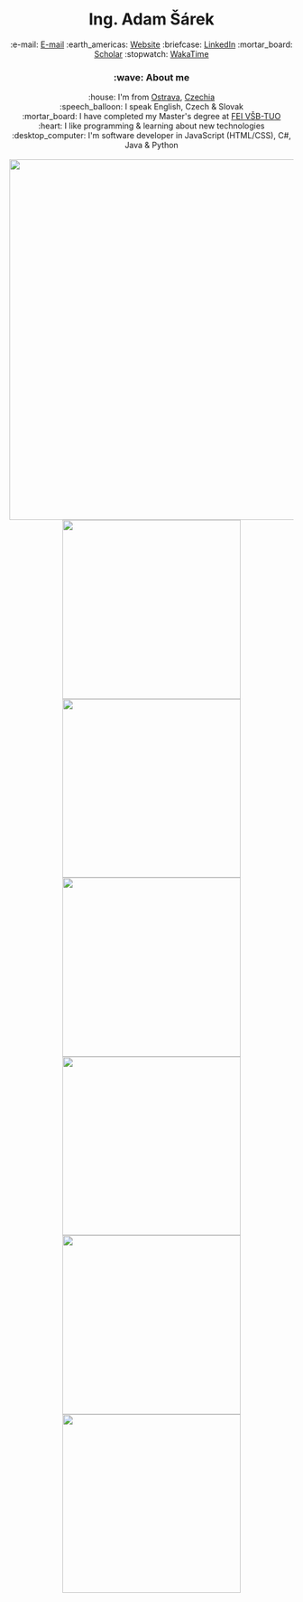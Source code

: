 <div align="center">
	<h1>Ing. Adam Šárek</h1>
	:e-mail: <a href="mailto:email@adamsarek.eu" title="E-mail">E-mail</a>
	:earth_americas: <a href="https://adamsarek.eu" title="Website">Website</a>
	:briefcase: <a href="https://www.linkedin.com/in/adamsarek" title="LinkedIn">LinkedIn</a>
	:mortar_board: <a href="https://scholar.google.com/citations?user=lhp9xHgAAAAJ" title="Scholar">Scholar</a>
	:stopwatch: <a href="https://wakatime.com/adamsarek" title="WakaTime">WakaTime</a>
	<h3>:wave: About me</h3>
	<div>:house: I'm from <a href="https://www.openstreetmap.org/relation/437354" title="Ostrava">Ostrava</a>, <a href="https://www.openstreetmap.org/relation/51684" title="Czechia">Czechia</a></div>
	<div>:speech_balloon: I speak English, Czech & Slovak</div>
	<div>:mortar_board: I have completed my Master's degree at <a href="https://www.fei.vsb.cz/en" title="The Faculty of Electrical Engineering and Computer Science - Technical University of Ostrava">FEI VŠB-TUO</a></div>
	<div>:heart: I like programming & learning about new technologies</div>
	<div>:desktop_computer: I'm software developer in JavaScript (HTML/CSS), C#, Java & Python</div>
	<br>
	<a href="https://wakatime.com/adamsarek" title="WakaTime">
		<picture>
			<source srcset="https://github-readme-stats-adamsarek.vercel.app/api/wakatime/?username=adamsarek&custom_title=WakaTime%20Stats&layout=compact&langs_count=10&range=all_time&hide_border=true&theme=dark"
			media="(prefers-color-scheme: dark)" width="638" />
			<source srcset="https://github-readme-stats-adamsarek.vercel.app/api/wakatime/?username=adamsarek&custom_title=WakaTime%20Stats&layout=compact&langs_count=10&range=all_time&hide_border=true"
			media="(prefers-color-scheme: light), (prefers-color-scheme: no-preference)" width="638" />
			<img       src="https://github-readme-stats-adamsarek.vercel.app/api/wakatime/?username=adamsarek&custom_title=WakaTime%20Stats&layout=compact&langs_count=10&range=all_time&hide_border=true" width="638" />
		</picture>
	</a>
	<br>
	<picture>
		<source            srcset="https://github-readme-stats-adamsarek.vercel.app/api?username=adamsarek&custom_title=GitHub%20Stats&include_all_commits=true&count_private=true&hide_rank=true&show_icons=true&hide_border=true&theme=dark"
			media="(prefers-color-scheme: dark)" width="316.5" />
		<source            srcset="https://github-readme-stats-adamsarek.vercel.app/api?username=adamsarek&custom_title=GitHub%20Stats&include_all_commits=true&count_private=true&hide_rank=true&show_icons=true&hide_border=true"
			media="(prefers-color-scheme: light), (prefers-color-scheme: no-preference)" width="316.5" />
		<img                  src="https://github-readme-stats-adamsarek.vercel.app/api?username=adamsarek&custom_title=GitHub%20Stats&include_all_commits=true&count_private=true&hide_rank=true&show_icons=true&hide_border=true" width="316.5" />
	</picture>
	<picture>
		<source srcset="https://github-readme-stats-adamsarek.vercel.app/api/top-langs/?username=adamsarek&layout=compact&langs_count=10&card_width=335&hide_border=true&theme=dark"
			media="(prefers-color-scheme: dark)" width="316.5" />
		<source srcset="https://github-readme-stats-adamsarek.vercel.app/api/top-langs/?username=adamsarek&layout=compact&langs_count=10&card_width=335&hide_border=true"
			media="(prefers-color-scheme: light), (prefers-color-scheme: no-preference)" width="316.5" />
		<img       src="https://github-readme-stats-adamsarek.vercel.app/api/top-langs/?username=adamsarek&layout=compact&langs_count=10&card_width=335&hide_border=true" width="316.5" />
	</picture>
	<br>
	<a href="https://github.com/adamsarek/btc-address-lookup" title="btc-address-lookup">
		<picture>
			<source srcset="https://github-readme-stats-adamsarek.vercel.app/api/pin/?username=adamsarek&repo=btc-address-lookup&hide_border=true&theme=dark"
				media="(prefers-color-scheme: dark)" width="316.5" />
			<source srcset="https://github-readme-stats-adamsarek.vercel.app/api/pin/?username=adamsarek&repo=btc-address-lookup&hide_border=true"
				media="(prefers-color-scheme: light), (prefers-color-scheme: no-preference)" width="316.5" />
			<img       src="https://github-readme-stats-adamsarek.vercel.app/api/pin/?username=adamsarek&repo=btc-address-lookup&hide_border=true" width="316.5" />
		</picture>
	</a>
	<a href="https://github.com/adamsarek/whiteboard-online" title="whiteboard-online">
		<picture>
			<source srcset="https://github-readme-stats-adamsarek.vercel.app/api/pin/?username=adamsarek&repo=whiteboard-online&hide_border=true&theme=dark"
				media="(prefers-color-scheme: dark)" width="316.5" />
			<source srcset="https://github-readme-stats-adamsarek.vercel.app/api/pin/?username=adamsarek&repo=whiteboard-online&hide_border=true"
				media="(prefers-color-scheme: light), (prefers-color-scheme: no-preference)" width="316.5" />
			<img       src="https://github-readme-stats-adamsarek.vercel.app/api/pin/?username=adamsarek&repo=whiteboard-online&hide_border=true" width="316.5" />
		</picture>
	</a>
	<br>
	<a href="https://github.com/adamsarek/tao-enhancer" title="tao-enhancer">
		<picture>
			<source srcset="https://github-readme-stats-adamsarek.vercel.app/api/pin/?username=adamsarek&repo=tao-enhancer&hide_border=true&theme=dark"
				media="(prefers-color-scheme: dark)" width="316.5" />
			<source srcset="https://github-readme-stats-adamsarek.vercel.app/api/pin/?username=adamsarek&repo=tao-enhancer&hide_border=true"
				media="(prefers-color-scheme: light), (prefers-color-scheme: no-preference)" width="316.5" />
			<img       src="https://github-readme-stats-adamsarek.vercel.app/api/pin/?username=adamsarek&repo=tao-enhancer&hide_border=true" width="316.5" />
		</picture>
	</a>
	<a href="https://github.com/adamsarek/vsb-tuo" title="vsb-tuo">
		<picture>
			<source srcset="https://github-readme-stats-adamsarek.vercel.app/api/pin/?username=adamsarek&repo=vsb-tuo&hide_border=true&theme=dark"
				media="(prefers-color-scheme: dark)" width="316.5" />
			<source srcset="https://github-readme-stats-adamsarek.vercel.app/api/pin/?username=adamsarek&repo=vsb-tuo&hide_border=true"
				media="(prefers-color-scheme: light), (prefers-color-scheme: no-preference)" width="316.5" />
			<img       src="https://github-readme-stats-adamsarek.vercel.app/api/pin/?username=adamsarek&repo=vsb-tuo&hide_border=true" width="316.5" />
		</picture>
	</a>
</div>